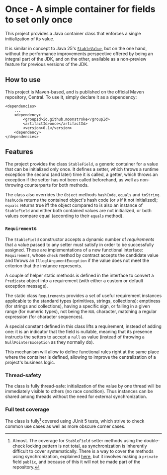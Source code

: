 <!-- SPDX-FileCopyrightText: 2025 (c) Joachim MARIE <moonstroke+github@live.fr>
     SPDX-License-Identifier: MIT -->

# Once - A simple container for fields to set only once

This project provides a Java container class that enforces a single
initialization of its value.

It is similar in concept to Java 25's [`StableValue`][1], but on the one hand,
without the performance improvements perspective offered by being an integral
part of the JDK, and on the other, available as a non-preview feature for
previous versions of the JDK.


## How to use

This project is Maven-based, and is published on the official Maven repository,
Central. To use it, simply declare it as a dependency:


    <dependencies>
    	...
    	<dependency>
    		<groupId>io.github.moonstroke</groupId>
    		<artifactId>once</artifactId>
    		<version>0.1</version>
    	<dependency>
    </dependencies>

## Features

The project provides the class `StableField`, a generic container for a value
that can be initialized only once. It defines a setter, which throws a runtime
exception the second (and later) time it is called, a getter, which throws an
exception if the setter has not been called beforehand, as well as non-throwing
counterparts for both methods.

The class also overrides the `Object` methods `hashCode`, `equals` and
`toString`. `hashCode` returns the contained object's hash code (or `0` if it
not initialized); `equals` returns true iff the object compared to is also an
instance of `StableField` and either both contained values are not initialized,
or both values compare equal (according to their `equals` method).

### `Requirement`s

The `StableField` constructor accepts a dynamic number of *requirements* that a
value passed to any setter must satisfy in order to be successfully assigned.
These are implementations of a new functional interface: `Requirement`, whose
`check` method by contract accepts the candidate value and throws an
`IlleglArgumentException` if the value does not meet the criterion that the
instance represents.

A couple of helper static methods is defined in the interface to convert a
`Predicate` object into a requirement (with either a custom or default exception
message).

The static class `Requirements` provides a set of useful requirement instances
applicable to the standard types (primitives, strings, collections): emptiness
(for strings and collections), having a specific sign, or falling in a given
range (for numeric types), not being the `NUL` character, matching a regular
expression (for character sequences).

A special constant defined in this class lifts a requirement, instead of adding
one: it is an indicator that the field is nullable, meaning that its presence
instructs the setters to accept a `null` as value (instead of throwing a
`NullPointerException` as they normally do).

This mechanism will allow to define functional rules right at the same place
where the container is defined, allowing to improve the centralization of a
project's business logic.

### Thread-safety

The class is fully thread-safe: initialization of the value by one thread will
be immediately visible to others (no race condition). Thus instances can be
shared among threads without the need for external synchronization.

### Full test coverage

The class is fully[^1] covered using JUnit 5 tests, which strive to check common use
cases as well as more obscure corner cases.


[^1]: Almost.  The coverage for `StableField` setter methods using the
double-check locking pattern is not total, as synchronization is inherently
difficult to cover systematically. There is a way to cover the methods using
synchronization, explained [here][2], but it involves making a `private` field
`public`, and because of this it will not be made part of the repository.

[1]: https://download.java.net/java/early_access/jdk25/docs/api/java.base/java/lang/StableValue.html "Official documentation for StableValue"
[2]: https://github.com/Moonstroke/Once/commit/42e94d9bbc147b1a037bb94f27ebf6ae5121bc86
